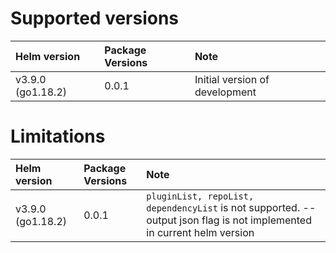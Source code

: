 # Supported versions

| Helm version      | Package Versions | Note                            |
|:------------------|:-----------------|:--------------------------------|
| v3.9.0 (go1.18.2) | 0.0.1            | Initial version of development  |

# Limitations

| Helm version      | Package Versions | Note                                                                                                                       |
|:------------------|:-----------------|:---------------------------------------------------------------------------------------------------------------------------|
| v3.9.0 (go1.18.2) | 0.0.1            | ```pluginList, repoList, dependencyList``` is not supported. --output json flag is not implemented in current helm version |
